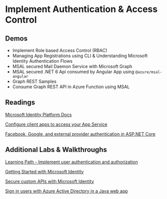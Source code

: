 # Implement Authentication & Access Control

## Demos

- Implement Role based Access Control (RBAC)
- Managing App Registrations using CLI & Understanding Microsoft Identity Authentication Flows
- MSAL secured Mail Daemon Service with Microsoft Graph
- MSAL secured .NET 6 Api consumed by Angular App using `@azure/msal-angular`
- Graph REST Samples
- Consume Graph REST API in Azure Function using MSAL
## Readings

[Microsoft Identity Platform Docs](https://learn.microsoft.com/en-us/azure/active-directory/develop/)

[Configure client apps to access your App Service](https://learn.microsoft.com/en-us/azure/app-service/configure-authentication-provider-aad?tabs=workforce-tenant#configure-client-apps-to-access-your-app-service)

[Facebook, Google, and external provider authentication in ASP.NET Core](https://learn.microsoft.com/en-us/aspnet/core/security/authentication/social/?view=aspnetcore-6.0&tabs=visual-studio)


## Additional Labs & Walkthroughs

[Learning Path - Implement user authentication and authorization](https://docs.microsoft.com/en-us/learn/paths/az-204-implement-authentication-authorization/)

[Getting Started with Microsoft Identity](https://docs.microsoft.com/en-us/learn/modules/getting-started-identity/)

[Secure custom APIs with Microsoft Identity](https://docs.microsoft.com/en-us/learn/modules/identity-secure-custom-api/)

[Sign in users with Azure Active Directory in a Java web app](https://learn.microsoft.com/en-us/training/modules/azure-java-app-enable-authentication-authorization/)